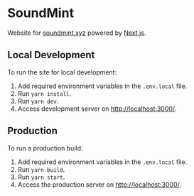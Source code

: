 # SoundMint

Website for [soundmint.xyz](https://soundmint.xyz/) powered by [Next.js](https://nextjs.org/).

## Local Development

To run the site for local development:

1. Add required environment variables in the `.env.local` file.
2. Run `yarn install`.
3. Run `yarn dev`.
4. Access development server on [http://localhost:3000/](http://localhost:3000/).

## Production

To run a production build:

1. Add required environment variables in the `.env.local` file.
2. Run `yarn build`.
3. Run `yarn start`.
4. Access the production server on [http://localhost:3000/](http://localhost:3000/).
